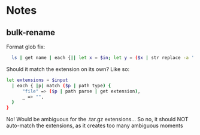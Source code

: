 # Notes

## bulk-rename

Format glob fix:
```bash
  ls | get name | each {|| let x = $in; let y = ($x | str replace -a '(?<eschar>[\[\]\?\*])' '[$eschar]'); mv $y $"new_($x)"}
```

Should it match the extension on its own?
Like so:

```bash
let extensions = $input
  | each { |p| match ($p | path type) {
      "file" => ($p | path parse | get extension),
      _ => "",
  }
}
```

No! Would be ambiguous for the .tar.gz extensions...
So no, it should NOT auto-match the extensions, as it creates too many
ambiguous moments

